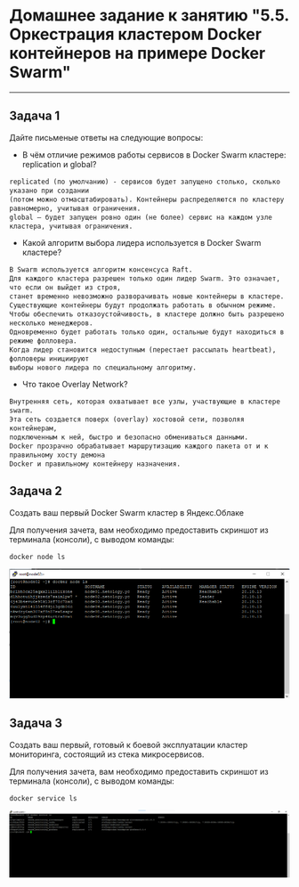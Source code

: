 # Домашнее задание к занятию "5.5. Оркестрация кластером Docker контейнеров на примере Docker Swarm"

---

## Задача 1

Дайте письменые ответы на следующие вопросы:

- В чём отличие режимов работы сервисов в Docker Swarm кластере: replication и global?  
``` 
replicated (по умолчанию) - cервисов будет запущено столько, сколько указано при создании 
(потом можно отмасштабировать). Контейнеры распределяются по кластеру равномерно, учитывая ограничения. 
global — будет запущен ровно один (не более) сервис на каждом узле кластера, учитывая ограничения.
```
- Какой алгоритм выбора лидера используется в Docker Swarm кластере?  
```
В Swarm используется алгоритм консенсуса Raft. 
Для каждого кластера разрешен только один лидер Swarm. Это означает, что если он выйдет из строя, 
станет временно невозможно разворачивать новые контейнеры в кластере. 
Существующие контейнеры будут продолжать работать в обычном режиме.
Чтобы обеспечить отказоустойчивость, в кластере должно быть разрешено несколько менеджеров. 
Одновременно будет работать только один, остальные будут находиться в режиме фолловера. 
Когда лидер становится недоступным (перестает рассылать heartbeat), фолловеры инициируют 
выборы нового лидера по специальному алгоритму. 
```
- Что такое Overlay Network?  
```
Внутренняя сеть, которая охватывает все узлы, участвующие в кластере swarm. 
Эта сеть создается поверх (overlay) хостовой сети, позволяя контейнерам, 
подключенным к ней, быстро и безопасно обмениваться данными. 
Docker прозрачно обрабатывает маршрутизацию каждого пакета от и к правильному хосту демона 
Docker и правильному контейнеру назначения.
```
## Задача 2

Создать ваш первый Docker Swarm кластер в Яндекс.Облаке

Для получения зачета, вам необходимо предоставить скриншот из терминала (консоли), с выводом команды:
```
docker node ls
```
![img.png](img.png)

## Задача 3

Создать ваш первый, готовый к боевой эксплуатации кластер мониторинга, состоящий из стека микросервисов.

Для получения зачета, вам необходимо предоставить скриншот из терминала (консоли), с выводом команды:
```
docker service ls
```
![img_1.png](img_1.png)

